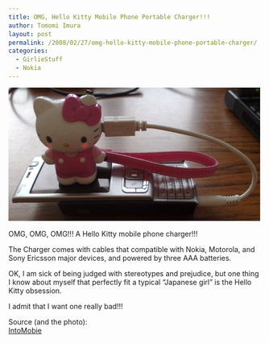```yaml
---
title: OMG, Hello Kitty Mobile Phone Portable Charger!!!
author: Tomomi Imura
layout: post
permalink: /2008/02/27/omg-hello-kitty-mobile-phone-portable-charger/
categories:
  - GirlieStuff
  - Nokia
---
```

![kitty_on_top.jpg][1]  


OMG, OMG, OMG!!! A Hello Kitty mobile phone charger!!! 

The Charger comes with cables that compatible with Nokia, Motorola, and Sony Ericsson major devices, and powered by three AAA batteries. 

OK, I am sick of being judged with stereotypes and prejudice, but one thing I know about myself that perfectly fit a typical “Japanese girl” is the Hello Kitty obsession. 

I admit that I want one really bad!!! 

Source (and the photo):  
<a target="_blank" title="IntoMobie" href="http://www.intomobile.com/2008/02/27/review-hello-kitty-mobile-phone-emergency-charger.html">IntoMobie</a>

 [1]: /assets/images/wp-content/misc/kitty_on_top.jpg
